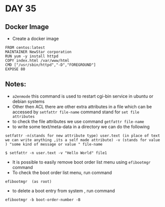# DAY 35

## Docker Image

* Create a docker image
```
FROM centos:latest
MAINTAINER NewStar corporation
RUN yum -y install httpd
COPY index.html /var/www/html
CMD ["/usr/sbin/httpd","-D","FOREGROUND"]
EXPOSE 80
```

## Notes:
  * ```a2enmode``` this command is used to restart cgi-bin service in ubuntu or debian systems
  * Other then ACL there are other extra attributes in a file which can be accessed by ```setfattr file-name``` command stand for ```set file attributes```
  * to check the file attributes we use command ```getfattr file-name```
  * to write some text/meta-data in a directory we can do the following
  ```
  setfattr -n(stands for new attribute type) user.text (in place of text we can write anything ,its a self made attribute) -v (stands for value ) "some kind of message or value " file-name
  ```
  ```shell
  $ setfattr -n user.text -v "Hello World" file1
  ```
  * It is possible to easily remove boot order list menu using ```efibootmgr``` command
  * To check the boot order list menu, run command
  ```
  efibootmgr  (as root)
  ```
  * to delete a boot entry from system , run command
  ```
  efibootmgr -b boot-order-number -B
  ```
